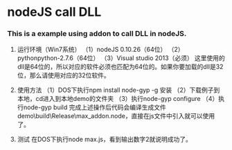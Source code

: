 # nodeJS call DLL

### This is a example using addon to call DLL in nodeJS.

1. 运行环境（Win7系统）
    （1）nodeJS 0.10.26（64位）
    （2）pythonpython-2.7.6（64位）
    （3）Visual studio 2013（必须）
    这里使用的dll是64位的，所以对应的软件必须也匹配为64位的。如果你要加载的dll是32位，那么请使用对应的32位软件。

2. 使用方法
    （1）DOS下执行npm install node-gyp -g 安装
    （2）下载例子到本地，cd进入到本地demo的文件夹
    （3）执行node-gyp configure
    （4）执行node-gyp build
    完成上述操作后代码会编译生成文件demo\build\Release\max_addon.node，直接在js文件中引入就可以使用了。

3. 测试 
    在DOS下执行node max.js，看到输出数字2就说明成功了。
